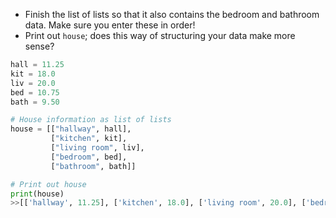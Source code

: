 - Finish the list of lists so that it also contains the bedroom and bathroom data. Make sure you enter these in order!
- Print out `house`; does this way of structuring your data make more sense?
```Python
hall = 11.25
kit = 18.0
liv = 20.0
bed = 10.75
bath = 9.50

# House information as list of lists
house = [["hallway", hall],
         ["kitchen", kit],
         ["living room", liv],
         ["bedroom", bed],
         ["bathroom", bath]]

# Print out house
print(house)
>>[['hallway', 11.25], ['kitchen', 18.0], ['living room', 20.0], ['bedroom', 10.75], ['bathroom', 9.5]]
```
